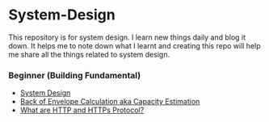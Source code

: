 # System-Design
This repository is for system design. I learn new things daily and blog it down. It helps me to note down what I learnt and creating this repo will help me share all the things related to system design.

### Beginner (Building Fundamental)
- [System Design](https://oreosblog.hashnode.dev/system-design)
- [Back of Envelope Calculation aka Capacity Estimation](https://oreosblog.hashnode.dev/back-of-envelope-calculation)
- [What are HTTP and HTTPs Protocol?](https://oreosblog.hashnode.dev/what-are-http-and-https-protocol)
